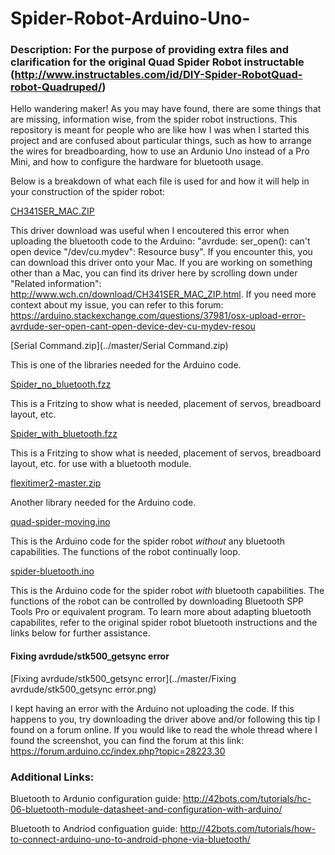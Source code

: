 # Spider-Robot-Arduino-Uno-
### Description: For the purpose of providing extra files and clarification for the original Quad Spider Robot instructable (http://www.instructables.com/id/DIY-Spider-RobotQuad-robot-Quadruped/)

Hello wandering maker! As you may have found, there are some things that are missing, information wise, from the spider robot instructions. This repository is meant for people who are like how I was when I started this project and are confused about particular things, such as how to arrange the wires for breadboarding, how to use an Ardunio Uno instead of a Pro Mini, and how to configure the hardware for bluetooth usage.

Below is a breakdown of what each file is used for and how it will help in your construction of the spider robot:

[CH341SER_MAC.ZIP](../master/CH341SER_MAC.ZIP)

This driver download was useful when I encoutered this error when uploading the bluetooth code to the Arduino: "avrdude: ser_open(): can't open device "/dev/cu.mydev": Resource busy". If you encounter this, you can download this driver onto your Mac. If you are working on something other than a Mac, you can find its driver here by scrolling down under "Related information": http://www.wch.cn/download/CH341SER_MAC_ZIP.html. If you need more context about my issue, you can refer to this forum: https://arduino.stackexchange.com/questions/37981/osx-upload-error-avrdude-ser-open-cant-open-device-dev-cu-mydev-resou

[Serial Command.zip](../master/Serial Command.zip)

This is one of the libraries needed for the Arduino code.

[Spider_no_bluetooth.fzz](../master/Spider_no_bluetooth.fzz)

This is a Fritzing to show what is needed, placement of servos, breadboard layout, etc.

[Spider_with_bluetooth.fzz](../master/Spider_with_bluetooth.fzz)

This is a Fritzing to show what is needed, placement of servos, breadboard layout, etc. for use with a bluetooth module.

[flexitimer2-master.zip](../master/flexitimer2-master.zip)

Another library needed for the Arduino code.

[quad-spider-moving.ino](../master/quad-spider-moving.ino)

This is the Arduino code for the spider robot *without* any bluetooth capabilities. The functions of the robot continually loop.

[spider-bluetooth.ino](../master/spider-bluetooth.ino)

This is the Arduino code for the spider robot *with* bluetooth capabilities. The functions of the robot can be controlled by downloading Bluetooth SPP Tools Pro or equivalent program. To learn more about adapting bluetooth capabilites, refer to the original spider robot bluetooth instructions and the links below for further assistance.

#### Fixing avrdude/stk500_getsync error
[Fixing avrdude/stk500_getsync error](../master/Fixing avrdude/stk500_getsync error.png)

I kept having an error with the Arduino not uploading the code. If this happens to you, try downloading the driver above and/or following this tip I found on a forum online. If you would like to read the whole thread where I found the screenshot, you can find the forum at this link: https://forum.arduino.cc/index.php?topic=28223.30

### Additional Links:

Bluetooth to Ardunio configuration guide: http://42bots.com/tutorials/hc-06-bluetooth-module-datasheet-and-configuration-with-arduino/


Bluetooth to Andriod configuation guide: http://42bots.com/tutorials/how-to-connect-arduino-uno-to-android-phone-via-bluetooth/
